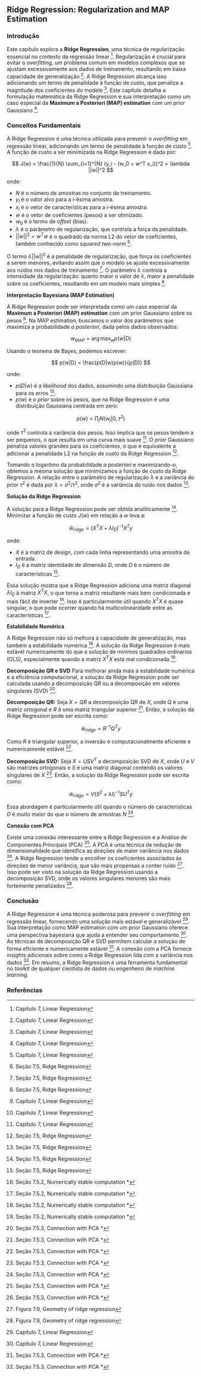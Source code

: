 ## Ridge Regression: Regularization and MAP Estimation

### Introdução
Este capítulo explora a **Ridge Regression**, uma técnica de regularização essencial no contexto da regressão linear [^225]. Regularização é crucial para evitar o *overfitting*, um problema comum em modelos complexos que se ajustam excessivamente aos dados de treinamento, resultando em baixa capacidade de generalização [^225]. A Ridge Regression alcança isso adicionando um termo de penalidade à função de custo, que penaliza a magnitude dos coeficientes do modelo [^225]. Este capítulo detalha a formulação matemática da Ridge Regression e sua interpretação como um caso especial da **Maximum a Posteriori (MAP) estimation** com um prior Gaussiano [^225].

### Conceitos Fundamentais
A Ridge Regression é uma técnica utilizada para prevenir o *overfitting* em regressão linear, adicionando um termo de penalidade à função de custo [^225]. A função de custo a ser minimizada na Ridge Regression é dada por:

$$ J(w) = \frac{1}{N} \sum_{i=1}^{N} (y_i - (w_0 + w^T x_i))^2 + \lambda ||w||^2 $$

onde:
- $N$ é o número de amostras no conjunto de treinamento.
- $y_i$ é o valor alvo para a i-ésima amostra.
- $x_i$ é o vetor de características para a i-ésima amostra.
- $w$ é o vetor de coeficientes (pesos) a ser otimizado.
- $w_0$ é o termo de *offset* (bias).
- $\lambda$ é o parâmetro de regularização, que controla a força da penalidade.
- $||w||^2 = w^T w$ é o quadrado da norma L2 do vetor de coeficientes, também conhecido como *squared two-norm* [^226].

O termo $\lambda ||w||^2$ é a penalidade de regularização, que força os coeficientes a serem menores, evitando assim que o modelo se ajuste excessivamente aos ruídos nos dados de treinamento [^226]. O parâmetro $\lambda$ controla a intensidade da regularização: quanto maior o valor de $\lambda$, maior a penalidade sobre os coeficientes, resultando em um modelo mais simples [^226].

**Interpretação Bayesiana (MAP Estimation)**

A Ridge Regression pode ser interpretada como um caso especial da **Maximum a Posteriori (MAP) estimation** com um prior Gaussiano sobre os pesos [^225]. Na MAP estimation, buscamos o valor dos parâmetros que maximiza a probabilidade *a posteriori*, dada pelos dados observados:

$$ w_{MAP} = \arg \max_w p(w|D) $$

Usando o teorema de Bayes, podemos escrever:

$$ p(w|D) = \frac{p(D|w)p(w)}{p(D)} $$

onde:
- $p(D|w)$ é a *likelihood* dos dados, assumindo uma distribuição Gaussiana para os erros [^225].
- $p(w)$ é o *prior* sobre os pesos, que na Ridge Regression é uma distribuição Gaussiana centrada em zero:

$$ p(w) = \prod_j N(w_j|0, \tau^2) $$

onde $\tau^2$ controla a variância dos pesos. Isso implica que os pesos tendem a ser pequenos, o que resulta em uma curva mais suave [^225]. O *prior* Gaussiano penaliza valores grandes para os coeficientes, o que é equivalente a adicionar a penalidade L2 na função de custo da Ridge Regression [^226].

Tomando o logaritmo da probabilidade *a posteriori* e maximizando-o, obtemos a mesma solução que minimizamos a função de custo da Ridge Regression. A relação entre o parâmetro de regularização $\lambda$ e a variância do *prior* $\tau^2$ é dada por $\lambda = \sigma^2/\tau^2$, onde $\sigma^2$ é a variância do ruído nos dados [^226].

**Solução da Ridge Regression**

A solução para a Ridge Regression pode ser obtida analiticamente [^226]. Minimizar a função de custo $J(w)$ em relação a $w$ leva a:

$$ \hat{w}_{ridge} = (X^T X + \lambda I_D)^{-1} X^T y $$

onde:
- $X$ é a matriz de design, com cada linha representando uma amostra de entrada.
- $I_D$ é a matriz identidade de dimensão $D$, onde $D$ é o número de características [^226].

Essa solução mostra que a Ridge Regression adiciona uma matriz diagonal $\lambda I_D$ à matriz $X^T X$, o que torna a matriz resultante mais bem condicionada e mais fácil de inverter [^227]. Isso é particularmente útil quando $X^T X$ é quase singular, o que pode ocorrer quando há multicolinearidade entre as características [^227].

**Estabilidade Numérica**

A Ridge Regression não só melhora a capacidade de generalização, mas também a estabilidade numérica [^227]. A solução da Ridge Regression é mais estável numericamente do que a solução de mínimos quadrados ordinários (OLS), especialmente quando a matriz $X^T X$ está mal condicionada [^227].

**Decomposição QR e SVD**
Para melhorar ainda mais a estabilidade numérica e a eficiência computacional, a solução da Ridge Regression pode ser calculada usando a decomposição QR ou a decomposição em valores singulares (SVD) [^228].

**Decomposição QR:**
Seja $X = QR$ a decomposição QR de $X$, onde $Q$ é uma matriz ortogonal e $R$ é uma matriz triangular superior [^228]. Então, a solução da Ridge Regression pode ser escrita como:

$$ \hat{w}_{ridge} = R^{-1} Q^T y $$

Como $R$ é triangular superior, a inversão é computacionalmente eficiente e numericamente estável [^228].

**Decomposição SVD:**
Seja $X = USV^T$ a decomposição SVD de $X$, onde $U$ e $V$ são matrizes ortogonais e $S$ é uma matriz diagonal contendo os valores singulares de $X$ [^228]. Então, a solução da Ridge Regression pode ser escrita como:

$$ \hat{w}_{ridge} = V(S^2 + \lambda I)^{-1} S U^T y $$

Essa abordagem é particularmente útil quando o número de características $D$ é muito maior do que o número de amostras $N$ [^228].

**Conexão com PCA**

Existe uma conexão interessante entre a Ridge Regression e a Análise de Componentes Principais (PCA) [^228]. A PCA é uma técnica de redução de dimensionalidade que identifica as direções de maior variância nos dados [^228]. A Ridge Regression tende a encolher os coeficientes associados às direções de menor variância, que são mais propensas a conter ruído [^229]. Isso pode ser visto na solução da Ridge Regression usando a decomposição SVD, onde os valores singulares menores são mais fortemente penalizados [^229].

### Conclusão
A Ridge Regression é uma técnica poderosa para prevenir o *overfitting* em regressão linear, fornecendo uma solução mais estável e generalizável [^225]. Sua interpretação como MAP estimation com um prior Gaussiano oferece uma perspectiva bayesiana que ajuda a entender seu comportamento [^225]. As técnicas de decomposição QR e SVD permitem calcular a solução de forma eficiente e numericamente estável [^228]. A conexão com a PCA fornece *insights* adicionais sobre como a Ridge Regression lida com a variância nos dados [^228]. Em resumo, a Ridge Regression é uma ferramenta fundamental no *toolkit* de qualquer cientista de dados ou engenheiro de *machine learning*.

### Referências
[^225]: Capítulo 7, Linear Regression
[^226]: Seção 7.5, Ridge Regression
[^227]: Seção 7.5.2, Numerically stable computation *
[^228]: Seção 7.5.3, Connection with PCA *
[^229]: Figura 7.9, Geometry of ridge regression

<!-- END -->